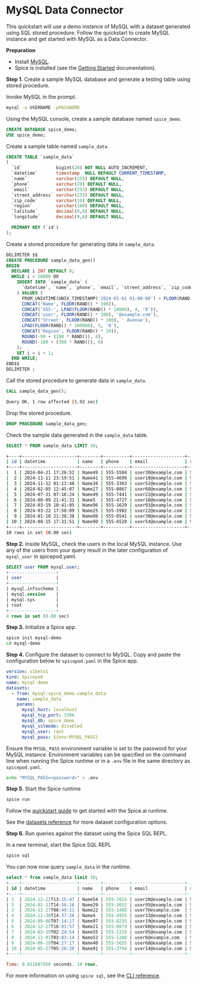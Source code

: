 # MySQL Data Connector

This quickstart will use a demo instance of MySQL with a dataset generated using SQL stored procedure. Follow the quickstart to create MySQL instance and get started with MySQL as a Data Connector.

**Preparation**

- Install [MySQL](https://dev.mysql.com/doc/refman/8.0/en/installing.html).
- Spice is installed (see the [Getting Started](https://docs.spiceai.org/getting-started) documentation).

**Step 1.** Create a sample MySQL database and generate a testing table using stored procedure.

Invoke MySQL in the prompt.

```bash
mysql -u USERNAME -pPASSWORD
```

Using the MySQL console, create a sample database named `spice_demo`.

```SQL
CREATE DATABASE spice_demo;
USE spice_demo;
```

Create a sample table named `sample_data`.

```SQL
CREATE TABLE `sample_data`
(
  `id`             bigint(20) NOT NULL AUTO_INCREMENT,
  `datetime`       timestamp  NULL DEFAULT CURRENT_TIMESTAMP,
  `name`           varchar(255) DEFAULT NULL,
  `phone`          varchar(20) DEFAULT NULL,
  `email`          varchar(255) DEFAULT NULL,
  `street_address` varchar(255) DEFAULT NULL,
  `zip_code`       varchar(10) DEFAULT NULL,
  `region`         varchar(100) DEFAULT NULL,
  `latitude`       decimal(9,6) DEFAULT NULL,
  `longitude`      decimal(9,6) DEFAULT NULL,

  PRIMARY KEY (`id`)
);
```

Create a stored procedure for generating data in `sample_data`.

```SQL
DELIMITER $$
CREATE PROCEDURE sample_data_gen()
BEGIN
  DECLARE i INT DEFAULT 0;
  WHILE i < 20000 DO
    INSERT INTO `sample_data` (
      `datetime`, `name`, `phone`, `email`, `street_address`, `zip_code`, `region`, `latitude`, `longitude`
    ) VALUES (
      FROM_UNIXTIME(UNIX_TIMESTAMP('2024-01-01 01:00:00') + FLOOR(RAND() * 31536000)),
      CONCAT('Name', FLOOR(RAND() * 100)),
      CONCAT('555-', LPAD(FLOOR(RAND() * 10000), 4, '0')),
      CONCAT('user', FLOOR(RAND() * 100), '@example.com'),
      CONCAT('Street', FLOOR(RAND() * 100), ' Avenue'),
      LPAD(FLOOR(RAND() * 100000), 5, '0'),
      CONCAT('Region', FLOOR(RAND() * 10)),
      ROUND(-90 + (180 * RAND()), 6),
      ROUND(-180 + (360 * RAND()), 6)
    );
    SET i = i + 1;
  END WHILE;
END$$
DELIMITER ;
```

Call the stored procedure to generate data in `sample_data`.

```SQL
CALL sample_data_gen();
```

```bash
Query OK, 1 row affected (1.92 sec)
```

Drop the stored procedure.

```SQL
DROP PROCEDURE sample_data_gen;
```

Check the sample data generated in the `sample_data` table.

```SQL
SELECT * FROM sample_data LIMIT 10;
```

```bash
+----+---------------------+--------+----------+--------------------+-----------------+----------+---------+------------+-------------+
| id | datetime            | name   | phone    | email              | street_address  | zip_code | region  | latitude   | longitude   |
+----+---------------------+--------+----------+--------------------+-----------------+----------+---------+------------+-------------+
|  1 | 2024-04-21 17:26:52 | Name49 | 555-5584 | user30@example.com | Street85 Avenue | 36728    | Region2 | -50.484340 |  -70.260682 |
|  2 | 2024-11-11 23:19:51 | Name41 | 555-4699 | user10@example.com | Street13 Avenue | 36252    | Region3 |  72.269701 |  -66.940222 |
|  3 | 2024-11-12 01:13:48 | Name38 | 555-3363 | user52@example.com | Street59 Avenue | 42688    | Region3 | -14.786284 | -154.742840 |
|  4 | 2024-02-05 12:45:07 | Name27 | 555-0867 | user60@example.com | Street77 Avenue | 04347    | Region8 | -23.942890 | -130.868949 |
|  5 | 2024-07-31 07:16:24 | Name49 | 555-7441 | user22@example.com | Street90 Avenue | 85108    | Region5 | -68.518797 |  177.533816 |
|  6 | 2024-08-09 21:41:31 | Name5  | 555-4727 | user18@example.com | Street51 Avenue | 00585    | Region4 | -11.677234 |   73.445000 |
|  7 | 2024-03-19 10:41:05 | Name96 | 555-1629 | user93@example.com | Street16 Avenue | 02943    | Region6 | -56.949324 |  163.769050 |
|  8 | 2024-03-22 17:50:09 | Name25 | 555-5982 | user22@example.com | Street35 Avenue | 07752    | Region3 | -16.818093 | -162.236694 |
|  9 | 2024-01-10 21:38:38 | Name98 | 555-8541 | user30@example.com | Street98 Avenue | 00167    | Region0 | -46.053884 | -154.358929 |
| 10 | 2024-08-15 17:31:51 | Name90 | 555-6528 | user54@example.com | Street79 Avenue | 30242    | Region1 |  53.699951 |   24.584954 |
+----+---------------------+--------+----------+--------------------+-----------------+----------+---------+------------+-------------+
10 rows in set (0.00 sec)
```

**Step 2.** Inside MySQL, check the users in the local MySQL instance. Use any of the users from your query result in the later configuration of `mysql_user` in spicepod.yaml.

```SQL
SELECT user FROM mysql.user;
+------------------+
| user             |
+------------------+
| mysql.infoschema |
| mysql.session    |
| mysql.sys        |
| root             |
+------------------+
4 rows in set (0.00 sec)
```

**Step 3.** Initialize a Spice app.

```bash
spice init mysql-demo
cd mysql-demo
```

**Step 4.** Configure the dataset to connect to MySQL. Copy and paste the configuration below to `spicepod.yaml` in the Spice app.

```yaml
version: v1beta1
kind: Spicepod
name: mysql-demo
datasets:
  - from: mysql:spice_demo.sample_data
    name: sample_data
    params:
      mysql_host: localhost
      mysql_tcp_port: 3306
      mysql_db: spice_demo
      mysql_sslmode: disabled
      mysql_user: root
      mysql_pass: ${env:MYSQL_PASS}
```

Ensure the `MYSQL_PASS` environment variable is set to the password for your MySQL instance. Environment variables can be specified on the command line when running the Spice runtime or in a `.env` file in the same directory as `spicepod.yaml`.

```bash
echo "MYSQL_PASS=<password>" > .env
```

**Step 5.** Start the Spice runtime

```bash
spice run
```

Follow the [quickstart guide](https://docs.spiceai.org/getting-started) to get started with the Spice.ai runtime.

See the [datasets reference](https://docs.spiceai.org/reference/spicepod/datasets) for more dataset configuration options.

**Step 6.** Run queries against the dataset using the Spice SQL REPL.

In a new terminal, start the Spice SQL REPL

```bash
spice sql
```

You can now now query `sample_data` in the runtime.

```sql
select * from sample_data limit 10;
+----+---------------------+--------+----------+--------------------+-----------------+----------+---------+------------+-------------+
| id | datetime            | name   | phone    | email              | street_address  | zip_code | region  | latitude   | longitude   |
+----+---------------------+--------+----------+--------------------+-----------------+----------+---------+------------+-------------+
| 1  | 2024-12-22T13:15:47 | Name54 | 555-7824 | user28@example.com | Street7 Avenue  | 52178    | Region3 | -26.288629 | 42.540805   |
| 2  | 2024-01-11T14:56:16 | Name29 | 555-3652 | user95@example.com | Street67 Avenue | 52628    | Region5 | -16.801736 | -92.886831  |
| 3  | 2024-12-27T08:49:21 | Name22 | 555-1488 | user7@example.com  | Street91 Avenue | 37329    | Region1 | -11.593564 | 124.084618  |
| 4  | 2024-11-30T14:37:20 | Name4  | 555-4955 | user33@example.com | Street16 Avenue | 83573    | Region6 | 72.989369  | -7.251897   |
| 5  | 2024-09-06T07:14:17 | Name97 | 555-8235 | user19@example.com | Street50 Avenue | 92686    | Region1 | 64.729577  | 149.010004  |
| 6  | 2024-12-27T16:01:57 | Name21 | 555-0879 | user80@example.com | Street75 Avenue | 35681    | Region5 | 8.764192   | -118.093257 |
| 7  | 2024-03-19T02:24:54 | Name55 | 555-1229 | user95@example.com | Street41 Avenue | 19421    | Region7 | -74.996777 | -101.823089 |
| 8  | 2024-11-01T03:03:14 | Name52 | 555-1288 | user6@example.com  | Street92 Avenue | 44372    | Region4 | 66.192141  | -173.042407 |
| 9  | 2024-06-29T04:27:17 | Name40 | 555-5655 | user60@example.com | Street30 Avenue | 72462    | Region7 | -24.397028 | 71.749364   |
| 10 | 2024-05-27T05:28:20 | Name91 | 555-3794 | user14@example.com | Street58 Avenue | 47381    | Region6 | 37.356779  | 57.708228   |
+----+---------------------+--------+----------+--------------------+-----------------+----------+---------+------------+-------------+

Time: 0.011687958 seconds. 10 rows.
```

For more information on using `spice sql`, see the [CLI reference](https://docs.spiceai.org/cli/reference/sql).
